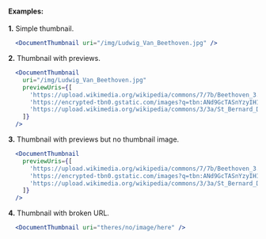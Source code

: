 #### Examples:

__1.__ Simple thumbnail.

```jsx
  <DocumentThumbnail uri="/img/Ludwig_Van_Beethoven.jpg" />
```

__2.__ Thumbnail with previews.
```jsx
  <DocumentThumbnail
    uri="/img/Ludwig_Van_Beethoven.jpg"
    previewUris={[
      'https://upload.wikimedia.org/wikipedia/commons/7/7b/Beethoven_3.jpg',
      'https://encrypted-tbn0.gstatic.com/images?q=tbn:ANd9GcTASnYzyIH1q31LTl-2_e7OkKul8rChyvLXnqYj52F1WxtkI72n8w',
      'https://upload.wikimedia.org/wikipedia/commons/3/3a/St_Bernard_Dog.jpg',
    ]}
  />
```

__3.__ Thumbnail with previews but no thumbnail image.
```jsx
  <DocumentThumbnail
    previewUris={[
      'https://upload.wikimedia.org/wikipedia/commons/7/7b/Beethoven_3.jpg',
      'https://encrypted-tbn0.gstatic.com/images?q=tbn:ANd9GcTASnYzyIH1q31LTl-2_e7OkKul8rChyvLXnqYj52F1WxtkI72n8w',
      'https://upload.wikimedia.org/wikipedia/commons/3/3a/St_Bernard_Dog.jpg',
    ]}
  />
```

__4.__ Thumbnail with broken URL.

```jsx
  <DocumentThumbnail uri="theres/no/image/here" />
```
